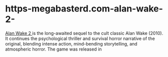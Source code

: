 # https-megabasterd.com-alan-wake-2-
[Alan Wake 2 ](https://megabasterd.com/alan-wake-2/)is the long-awaited sequel to the cult classic Alan Wake (2010). It continues the psychological thriller and survival horror narrative of the original, blending intense action, mind-bending storytelling, and atmospheric horror. The game was released in 
